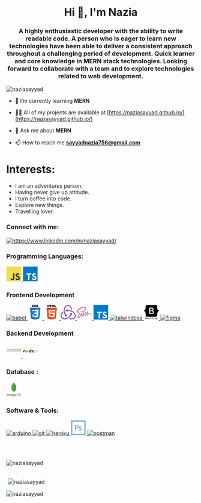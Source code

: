 <h1 align="center">Hi 👋, I'm Nazia</h1>
<h3 align="center"> A highly enthusiastic developer with the ability to write readable code. A person who is eager to
learn new technologies have been able to deliver a consistent approach
throughout a challenging period of development.
Quick learner and core knowledge in MERN stack technologies. Looking
forward to collaborate with a team and to explore technologies related to
web development.</h3>

<p align="left"> <img src="https://komarev.com/ghpvc/?username=naziasayyad&label=Profile%20views&color=0e75b6&style=flat" alt="naziasayyad" /> </p>

- 🌱 I’m currently learning **MERN**

- 👨‍💻 All of my projects are available at [https://naziasayyad.github.io/](https://naziasayyad.github.io/)

- 💬 Ask me about **MERN**

- 📫 How to reach me **sayyadnazia756@gmail.com**

# Interests: 
- I am an adventures person.
- Having never give up attitude. 
- I turn coffee into code.
- Explore new things.
- Travelling lover.

<h3 align="left">Connect with me:</h3>
<p align="left">
<a href="https://www.linkedin.com/in/naziasayyad" target="blank"><img align="center" src="https://raw.githubusercontent.com/rahuldkjain/github-profile-readme-generator/master/src/images/icons/Social/linked-in-alt.svg" alt="https://www.linkedin.com/in/naziasayyad/" height="30" width="40" /></a>
</p>


<h3 align="left">Programming Languages:</h3>
<p align="left"> <a href="https://developer.mozilla.org/en-US/docs/Web/JavaScript" target="_blank" rel="noreferrer"> <img src="https://raw.githubusercontent.com/devicons/devicon/master/icons/javascript/javascript-original.svg" alt="javascript" width="40" height="40"/> </a> </a> <a href="https://www.typescriptlang.org/" target="_blank" rel="noreferrer"> <img src="https://raw.githubusercontent.com/devicons/devicon/master/icons/typescript/typescript-original.svg" alt="typescript" width="40" height="40"/> </a> </p>


<h3 align="left">Frontend Development </h3>
<p align="left"> <a href="https://babeljs.io/" target="_blank" rel="noreferrer"> <img src="https://camo.githubusercontent.com/5734d0669fe22ce04a1cb989a156cd32c379875f6bca56d5210c9432824856d9/68747470733a2f2f7777772e766563746f726c6f676f2e7a6f6e652f6c6f676f732f7461696c77696e646373732f7461696c77696e646373732d69636f6e2e737667" alt="babel" width="40" height="40"/> </a> <a href="https://www.w3schools.com/css/" target="_blank" rel="noreferrer"> <img src="https://raw.githubusercontent.com/devicons/devicon/master/icons/css3/css3-original-wordmark.svg" alt="css3" width="40" height="40"/> </a> <a href="https://www.w3.org/html/" target="_blank" rel="noreferrer"> <img src="https://raw.githubusercontent.com/devicons/devicon/master/icons/html5/html5-original-wordmark.svg" alt="html5" width="40" height="40"/> </a>  <a href="https://redux.js.org" target="_blank" rel="noreferrer"> <img src="https://raw.githubusercontent.com/devicons/devicon/master/icons/redux/redux-original.svg" alt="redux" width="40" height="40"/> </a> <a href="https://sass-lang.com" target="_blank" rel="noreferrer"> <img src="https://raw.githubusercontent.com/devicons/devicon/master/icons/sass/sass-original.svg" alt="sass" width="40" height="40"/> </a> <a href="https://www.typescriptlang.org/" target="_blank" rel="noreferrer"> <img src="https://raw.githubusercontent.com/devicons/devicon/master/icons/typescript/typescript-original.svg" alt="typescript" width="40" height="40"/> </a>
<a href="https://tailwindcss.com/" target="_blank" rel="noreferrer"> <img src="https://camo.githubusercontent.com/5734d0669fe22ce04a1cb989a156cd32c379875f6bca56d5210c9432824856d9/68747470733a2f2f7777772e766563746f726c6f676f2e7a6f6e652f6c6f676f732f7461696c77696e646373732f7461696c77696e646373732d69636f6e2e737667" alt="talwindcss" width="40" height="40"/> </a> </a>
<a href="https://getbootstrap.com/" target="_blank" rel="noreferrer"> <img src="https://raw.githubusercontent.com/devicons/devicon/master/icons/bootstrap/bootstrap-plain-wordmark.svg" alt="bootstrap" width="40" height="40"/> </a>
<a href="[https://getbootstrap.com/](https://www.figma.com/)" target="_blank" rel="noreferrer"> <img src="https://camo.githubusercontent.com/ed93c2b000a76ceaad1503e7eb9356591b885227e82a36a005b9d3498b303ba5/68747470733a2f2f7777772e766563746f726c6f676f2e7a6f6e652f6c6f676f732f6669676d612f6669676d612d69636f6e2e737667" alt="figma" width="40" height="40"/> </a>
</p>


<h3 align="left">Backend Development </h3>
<p align="left"> <a href="https://expressjs.com" target="_blank" rel="noreferrer"> <img src="https://raw.githubusercontent.com/devicons/devicon/master/icons/express/express-original-wordmark.svg" alt="express" width="40" height="40"/> </a> <a href="https://nodejs.org" target="_blank" rel="noreferrer"> <img src="https://raw.githubusercontent.com/devicons/devicon/master/icons/nodejs/nodejs-original-wordmark.svg" alt="nodejs" width="40" height="40"/> </a> </p>


<h3 align="left">Database :</h3>
<p align="left"> <a href="https://www.mongodb.com/" target="_blank" rel="noreferrer"> <img src="https://raw.githubusercontent.com/devicons/devicon/master/icons/mongodb/mongodb-original-wordmark.svg" alt="mongodb" width="40" height="40"/> </a> </p>



<h3 align="left">Software & Tools:</h3>
<p align="left"> <a href="https://www.arduino.cc/" target="_blank" rel="noreferrer"> <img src="https://cdn.worldvectorlogo.com/logos/arduino-1.svg" alt="arduino" width="40" height="40"/> </a> <a href="https://git-scm.com/" target="_blank" rel="noreferrer"> <img src="https://www.vectorlogo.zone/logos/git-scm/git-scm-icon.svg" alt="git" width="40" height="40"/> </a> <a href="https://heroku.com" target="_blank" rel="noreferrer"> <img src="https://www.vectorlogo.zone/logos/heroku/heroku-icon.svg" alt="heroku" width="40" height="40"/> </a> <a href="https://www.photoshop.com/en" target="_blank" rel="noreferrer"> <img src="https://raw.githubusercontent.com/devicons/devicon/master/icons/photoshop/photoshop-line.svg" alt="photoshop" width="40" height="40"/> </a> <a href="https://postman.com" target="_blank" rel="noreferrer"> <img src="https://www.vectorlogo.zone/logos/getpostman/getpostman-icon.svg" alt="postman" width="40" height="40"/> </a> </p>


<br> <br>
<p><img align="left" src="https://github-readme-streak-stats.herokuapp.com/?user=NaziaSayyad" alt="naziasayyad" /></p>
<br> <br>
<p>&nbsp;<img align="center" src="[![Top Langs](https://github-readme-stats.vercel.app/api/top-langs/?username=NaziaSayyad&layout=compact&theme=vision-friendly-dark)](https://github.com/anuraghazra/github-readme-stats)" alt="naziasayyad" /></p>

<p><img align="center" src="https://camo.githubusercontent.com/fa85ff4bc4b008611795a7f7500e2ef9142445d77655b505cba4209ec36ad531/68747470733a2f2f6769746875622d726561646d652d73746174732d65696768742d74686574612e76657263656c2e6170702f6170693f757365726e616d653d68657961627261722673686f775f69636f6e733d74727565267468656d653d6c6967687426696e636c7564655f616c6c5f636f6d6d6974733d7472756526636f756e745f707269766174653d74727565" alt="naziasayyad" /></p>


